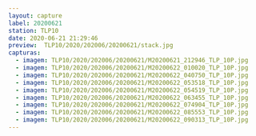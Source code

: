 ```yaml
---
layout: capture
label: 20200621
station: TLP10
date: 2020-06-21 21:29:46
preview:  TLP10/2020/202006/20200621/stack.jpg
capturas:
  - imagem: TLP10/2020/202006/20200621/M20200621_212946_TLP_10P.jpg
  - imagem: TLP10/2020/202006/20200621/M20200622_010020_TLP_10P.jpg
  - imagem: TLP10/2020/202006/20200621/M20200622_040750_TLP_10P.jpg
  - imagem: TLP10/2020/202006/20200621/M20200622_053518_TLP_10P.jpg
  - imagem: TLP10/2020/202006/20200621/M20200622_054519_TLP_10P.jpg
  - imagem: TLP10/2020/202006/20200621/M20200622_063455_TLP_10P.jpg
  - imagem: TLP10/2020/202006/20200621/M20200622_074904_TLP_10P.jpg
  - imagem: TLP10/2020/202006/20200621/M20200622_085553_TLP_10P.jpg
  - imagem: TLP10/2020/202006/20200621/M20200622_090313_TLP_10P.jpg
---
```

